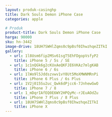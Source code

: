 ```yaml
---
layout: produk-casinghp
title: Dark Souls Demon iPhone Case
categories: apple

# Produk
product-title: Dark Souls Demon iPhone Case
harga: 90000
sku: hn-3442
image-drive: 18UH7SWHlZqms0c9pBsf0IhwzhqeZITkI
gallery:
  - url: 1l8Usm6fip2MSv61sgT5EhFDgopVsfyP2
    title: iPhone 5 / 5s / SE
  - url: 1c1nQGk6g2cKUxAeQKFJE6VKAz7mlgKAB
    title: iPhone 6 / 6s
  - url: 1lWo9l5Jddszvwv1vY8Ut5MoXMWNMRnPi
    title: iPhone 6 Plus / 6s Plus
  - url: 1V2j015Su2uc_Qwk6dPjcc6-7JnhewGwO
    title: iPhone 7 / 8
  - url: 1_mDqrIAfEQ0E6WY2HPQyMc-rJEuAOdZu
    title: iPhone 7 Plus / 8 Plus
  - url: 18UH7SWHlZqms0c9pBsf0IhwzhqeZITkI
    title: iPhone X
---
```

